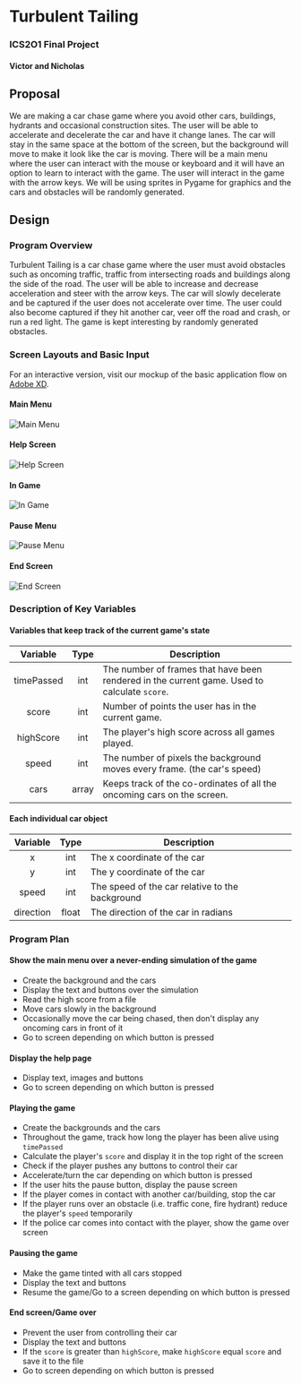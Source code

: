 # Turbulent Tailing
### ICS2O1 Final Project
#### Victor and Nicholas

## Proposal
We are making a car chase game where you avoid other cars, buildings, hydrants and occasional construction sites. The user will be able to accelerate and decelerate the car and have it change lanes. The car will stay in the same space at the bottom of the screen, but the background will move to make it look like the car is moving. There will be a main menu where the user can interact with the mouse or keyboard and it will have an option to learn to interact with the game. The user will interact in the game with the arrow keys. We will be using sprites in Pygame for graphics and the cars and obstacles will be randomly generated.

## Design
### Program Overview
Turbulent Tailing is a car chase game where the user must avoid obstacles such as oncoming traffic, traffic from intersecting roads and buildings along the side of the road. The user will be able to increase and decrease acceleration and steer with the arrow keys. The car will slowly decelerate and be captured if the user does not accelerate over time. The user could also become captured if they hit another car, veer off the road and crash, or run a red light. The game is kept interesting by randomly generated obstacles.

### Screen Layouts and Basic Input
For an interactive version, visit our mockup of the basic application flow on [Adobe XD](https://xd.adobe.com/view/002886b5-0f98-4fb5-9d2f-e04b70b18efe/).
#### Main Menu
![Main Menu](design/home.png)
#### Help Screen
![Help Screen](design/help.png)
#### In Game
![In Game](design/inGame.png)
#### Pause Menu
![Pause Menu](design/paused.png)
#### End Screen
![End Screen](design/end.png)

### Description of Key Variables
#### Variables that keep track of the current game's state
| Variable   | Type  | Description                                                                                  |
| :--------: | :---: | -------------------------------------------------------------------------------------------- |
| timePassed | int   | The number of frames that have been rendered in the current game. Used to calculate `score`. |
| score      | int   | Number of points the user has in the current game.                                           |
| highScore  | int   | The player's high score across all games played.                                             |
| speed      | int   | The number of pixels the background moves every frame. (the car's speed)                     |
| cars       | array | Keeps track of the co-ordinates of all the oncoming cars on the screen.                      |

#### Each individual car object
| Variable  | Type  | Description                                     |
| :-------: | :---: | ----------------------------------------------- |
| x         | int   | The x coordinate of the car                     |
| y         | int   | The y coordinate of the car                     |
| speed     | int   | The speed of the car relative to the background |
| direction | float | The direction of the car in radians             |
### Program Plan
#### Show the main menu over a never-ending simulation of the game
 - Create the background and the cars
 - Display the text and buttons over the simulation
 - Read the high score from a file
 - Move cars slowly in the background
 - Occasionally move the car being chased, then don't display any oncoming cars in front of it
 - Go to screen depending on which button is pressed

#### Display the help page
 - Display text, images and buttons
 - Go to screen depending on which button is pressed

#### Playing the game
 - Create the backgrounds and the cars
 - Throughout the game, track how long the player has been alive using `timePassed`
 - Calculate the player's `score` and display it in the top right of the screen
 - Check if the player pushes any buttons to control their car
 - Accelerate/turn the car depending on which button is pressed
 - If the user hits the pause button, display the pause screen
 - If the player comes in contact with another car/building, stop the car
 - If the player runs over an obstacle (i.e. traffic cone, fire hydrant) reduce the player's `speed` temporarily
 - If the police car comes into contact with the player, show the game over screen

#### Pausing the game
 - Make the game tinted with all cars stopped
 - Display the text and buttons
 - Resume the game/Go to a screen depending on which button is pressed

#### End screen/Game over
 - Prevent the user from controlling their car
 - Display the text and buttons
 - If the `score` is greater than `highScore`, make `highScore` equal `score` and save it to the file
 - Go to screen depending on which button is pressed
